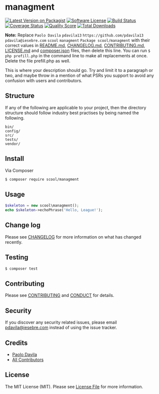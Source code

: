 # managment

[![Latest Version on Packagist][ico-version]][link-packagist]
[![Software License][ico-license]](LICENSE.md)
[![Build Status][ico-travis]][link-travis]
[![Coverage Status][ico-scrutinizer]][link-scrutinizer]
[![Quality Score][ico-code-quality]][link-code-quality]
[![Total Downloads][ico-downloads]][link-downloads]

**Note:** Replace ```Paolo Davila``` ```pdavila13``` ```https://github.com/pdavila13``` ```pdavila@iesebre.com``` ```scool``` ```managment``` ```Package scool/managment``` with their correct values in [README.md](README.md), [CHANGELOG.md](CHANGELOG.md), [CONTRIBUTING.md](CONTRIBUTING.md), [LICENSE.md](LICENSE.md) and [composer.json](composer.json) files, then delete this line. You can run `$ php prefill.php` in the command line to make all replacements at once. Delete the file prefill.php as well.

This is where your description should go. Try and limit it to a paragraph or two, and maybe throw in a mention of what
PSRs you support to avoid any confusion with users and contributors.

## Structure

If any of the following are applicable to your project, then the directory structure should follow industry best practises by being named the following.

```
bin/        
config/
src/
tests/
vendor/
```


## Install

Via Composer

``` bash
$ composer require scool/managment
```

## Usage

``` php
$skeleton = new scool\managment();
echo $skeleton->echoPhrase('Hello, League!');
```

## Change log

Please see [CHANGELOG](CHANGELOG.md) for more information on what has changed recently.

## Testing

``` bash
$ composer test
```

## Contributing

Please see [CONTRIBUTING](CONTRIBUTING.md) and [CONDUCT](CONDUCT.md) for details.

## Security

If you discover any security related issues, please email pdavila@iesebre.com instead of using the issue tracker.

## Credits

- [Paolo Davila][link-author]
- [All Contributors][link-contributors]

## License

The MIT License (MIT). Please see [License File](LICENSE.md) for more information.

[ico-version]: https://img.shields.io/packagist/v/scool/managment.svg?style=flat-square
[ico-license]: https://img.shields.io/badge/license-MIT-brightgreen.svg?style=flat-square
[ico-travis]: https://img.shields.io/travis/scool/managment/master.svg?style=flat-square
[ico-scrutinizer]: https://img.shields.io/scrutinizer/coverage/g/scool/managment.svg?style=flat-square
[ico-code-quality]: https://img.shields.io/scrutinizer/g/scool/managment.svg?style=flat-square
[ico-downloads]: https://img.shields.io/packagist/dt/scool/managment.svg?style=flat-square

[link-packagist]: https://packagist.org/packages/scool/managment
[link-travis]: https://travis-ci.org/scool/managment
[link-scrutinizer]: https://scrutinizer-ci.com/g/scool/managment/code-structure
[link-code-quality]: https://scrutinizer-ci.com/g/scool/managment
[link-downloads]: https://packagist.org/packages/scool/managment
[link-author]: https://github.com/pdavila13
[link-contributors]: ../../contributors

